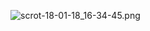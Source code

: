 ![scrot-18-01-18_16-34-45.png](https://github.com/FireLord1/dotfiles_i3wm/raw/master/scrot-18-01-18_16-34-45.png)
